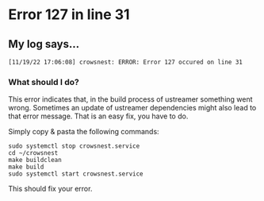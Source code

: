 # Error 127 in line 31

## My log says...&#x20;

```
[11/19/22 17:06:08] crowsnest: ERROR: Error 127 occured on line 31
```

### What should I do?&#x20;

This error indicates that, in the build process of ustreamer something went wrong. Sometimes an update of ustreamer dependencies might also lead to that error message. That is an easy fix, you have to do.&#x20;

Simply copy & pasta the following commands:

```shell-session
sudo systemctl stop crowsnest.service
cd ~/crowsnest
make buildclean
make build
sudo systemctl start crowsnest.service
```

This should fix your error.
